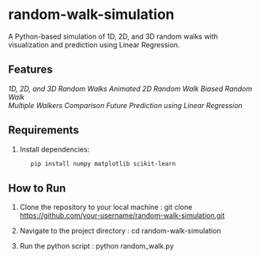 # random-walk-simulation
A Python-based simulation of 1D, 2D, and 3D random walks with visualization and prediction using Linear Regression.

## Features  
*1D, 2D, and 3D Random Walks*
*Animated 2D Random Walk*
*Biased Random Walk*  
*Multiple Walkers Comparison* 
*Future Prediction using Linear Regression*  

## Requirements  
1. Install dependencies:  
   ```sh
      pip install numpy matplotlib scikit-learn

## How to Run
1. Clone the repository to your local machine :
   git clone https://github.com/your-username/random-walk-simulation.git

2. Navigate to the project directory :
   cd random-walk-simulation

3. Run the python script :
    python random_walk.py

